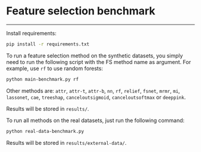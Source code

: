 # Feature selection benchmark

---

Install requirements:

```bash
pip install -r requirements.txt
```

To run a feature selection method on the synthetic datasets, you simply need to run the following script with the FS method name as argument. For example, use `rf` to use random forests:

```bash
python main-benchmark.py rf
```

Other methods are: `attr`, `attr-t`, `attr-b`, `nn`, `rf`, `relief`, `fsnet`, `mrmr`, `mi`, `lassonet`, `cae`, `treeshap`, `canceloutsigmoid`, `canceloutsoftmax` or `deeppink`.

Results will be stored in `results/`.

To run all methods on the real datasets, just run the following command:
```bash
python real-data-benchmark.py
```
Results will be stored in `results/external-data/`.

